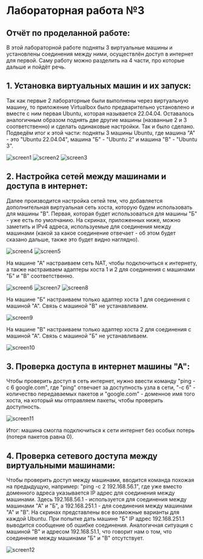 # Лабораторная работа №3
## Отчёт по проделанной работе:
В этой лабораторной работе подняты 3 виртуальные машины и установлены соединения между ними, осуществлён доступ в интернет для первой. 
Саму работу можно разделить на 4 части, про которые дальше и пойдёт речь.

## 1. Установка виртуальных машин и их запуск: 
Так как первые 2 лабораторные были выполнены через виртуальную машину, то приложение Virtualbox было предварительно установлено и вместе с ним первая Ubuntu, которая называется 22.04.04. Оставалось аналогичным образом поднять две другие машины (названные 2 и 3 соответственно) и сделать одинаковые настройки. Так и было сделано. Подведём итог к этой части: подняты 3 машины Ubuntu, где машина "А" - это "Ubuntu 22.04.04", машина "Б" - "Ubuntu 2" и машина "В" - "Ubuntu 3".

![screen1](https://github.com/Alexis416/Informatics/blob/main/Lab-3/1.png)
![screen2](https://github.com/Alexis416/Informatics/blob/main/Lab-3/2.png)
![screen3](https://github.com/Alexis416/Informatics/blob/main/Lab-3/3.png)

## 2. Настройка сетей между машинами и доступа в интернет:
Далее производится настройка сетей тем, что добавляется дополнительная виртуальная сеть хоста, которую будем использовать для машины "В". Первая, которая будет использоваться для машины "Б" - уже есть по умолчанию. На скринах, приложенных ниже, можно заметить и IPv4 адреса, используемые для соединения между машинами (какой за какое соединение отвечает - об этом будет сказано дальше, также это будет видно наглядно).

![screen4](https://github.com/Alexis416/Informatics/blob/main/Lab-3/4.png)
![screen5](https://github.com/Alexis416/Informatics/blob/main/Lab-3/5.png)

На машине "А" настраиваем сеть NAT, чтобы подключиться к интернету, а также настраиваем адаптеры хоста 1 и 2 для соединения с машинами "Б" и "В" соответственно.

![screen6](https://github.com/Alexis416/Informatics/blob/main/Lab-3/6.png)
![screen7](https://github.com/Alexis416/Informatics/blob/main/Lab-3/7.png)
![screen8](https://github.com/Alexis416/Informatics/blob/main/Lab-3/8.png)

На машине "Б" настраиваем только адаптер хоста 1 для соединения с машиной "А". Связь с машиной "В" не устанавливаем.

![screen9](https://github.com/Alexis416/Informatics/blob/main/Lab-3/9.png)

На машине "В" настраиваем только адаптер хоста 2 для соединения с машиной "А". Связь с машиной "Б" не устанавливаем.

![screen10](https://github.com/Alexis416/Informatics/blob/main/Lab-3/10.png)

## 3. Проверка доступа в интернет машины "А":
Чтобы проверить доступ в сеть интернет, нужно ввести команду "ping -c 6 google.com", где "ping" отвечает за доступность узла в сети, "-c 6" - количество передаваемых пакетов и "google.com" - доменное имя того хоста, на который мы отправляем пакеты, чтобы проверить доступность.

![screen11](https://github.com/Alexis416/Informatics/blob/main/Lab-3/11.jpg)

Итог: машина смогла подключиться к сети интернет без особых потерь (потеря пакетов равна 0).
## 4. Проверка сетевого доступа между виртуальными машинами:
Чтобы проверить доступ между машинами, вводится команда похожая на предыдущую, например: "ping -c 2 192.168.56.1", где уже вместо доменного адреса указывается IP адрес для соединения между машинами. Здесь 192.168.56.1 - используется для соединения между машинами "А" и "Б", а 192.168.251.1 - для соединения между машинами "А" и "В". На скринах представлены все возможные варианты для каждой Ubuntu. При попытке дать машине "Б" IP адрес 192.168.251.1 выводится сообщение об ошибке соединения. Аналогичная ситуация с машиной "В" и адресом 192.168.51.1, что говорит нам о том, что соединение между машинами "Б" и "В" отсутствует.

![screen12](https://github.com/Alexis416/Informatics/blob/main/Lab-3/12.png)
